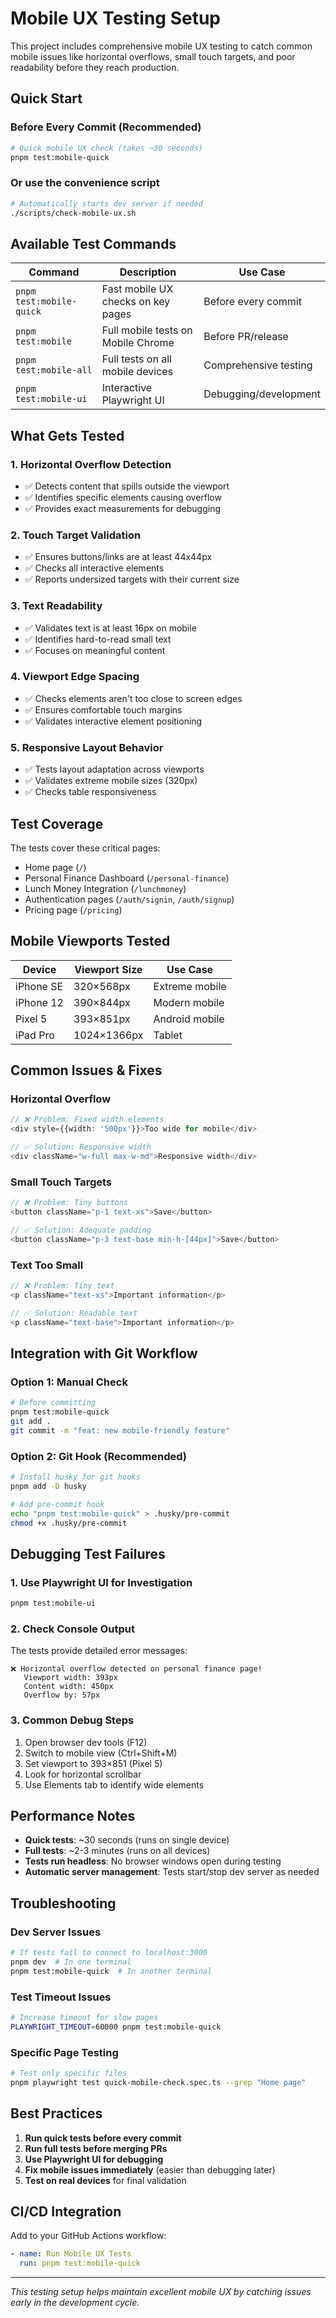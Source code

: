 # Mobile UX Testing Setup

This project includes comprehensive mobile UX testing to catch common mobile issues like horizontal overflows, small touch targets, and poor readability before they reach production.

## Quick Start

### Before Every Commit (Recommended)
```bash
# Quick mobile UX check (takes ~30 seconds)
pnpm test:mobile-quick
```

### Or use the convenience script
```bash
# Automatically starts dev server if needed
./scripts/check-mobile-ux.sh
```

## Available Test Commands

| Command | Description | Use Case |
|---------|-------------|----------|
| `pnpm test:mobile-quick` | Fast mobile UX checks on key pages | Before every commit |
| `pnpm test:mobile` | Full mobile tests on Mobile Chrome | Before PR/release |
| `pnpm test:mobile-all` | Full tests on all mobile devices | Comprehensive testing |
| `pnpm test:mobile-ui` | Interactive Playwright UI | Debugging/development |

## What Gets Tested

### 1. Horizontal Overflow Detection
- ✅ Detects content that spills outside the viewport
- ✅ Identifies specific elements causing overflow
- ✅ Provides exact measurements for debugging

### 2. Touch Target Validation
- ✅ Ensures buttons/links are at least 44x44px
- ✅ Checks all interactive elements
- ✅ Reports undersized targets with their current size

### 3. Text Readability
- ✅ Validates text is at least 16px on mobile
- ✅ Identifies hard-to-read small text
- ✅ Focuses on meaningful content

### 4. Viewport Edge Spacing
- ✅ Checks elements aren't too close to screen edges
- ✅ Ensures comfortable touch margins
- ✅ Validates interactive element positioning

### 5. Responsive Layout Behavior
- ✅ Tests layout adaptation across viewports
- ✅ Validates extreme mobile sizes (320px)
- ✅ Checks table responsiveness

## Test Coverage

The tests cover these critical pages:
- Home page (`/`)
- Personal Finance Dashboard (`/personal-finance`)
- Lunch Money Integration (`/lunchmoney`)
- Authentication pages (`/auth/signin`, `/auth/signup`)
- Pricing page (`/pricing`)

## Mobile Viewports Tested

| Device | Viewport Size | Use Case |
|--------|---------------|----------|
| iPhone SE | 320×568px | Extreme mobile |
| iPhone 12 | 390×844px | Modern mobile |
| Pixel 5 | 393×851px | Android mobile |
| iPad Pro | 1024×1366px | Tablet |

## Common Issues & Fixes

### Horizontal Overflow
```typescript
// ❌ Problem: Fixed width elements
<div style={{width: '500px'}}>Too wide for mobile</div>

// ✅ Solution: Responsive width
<div className="w-full max-w-md">Responsive width</div>
```

### Small Touch Targets
```typescript
// ❌ Problem: Tiny buttons
<button className="p-1 text-xs">Save</button>

// ✅ Solution: Adequate padding
<button className="p-3 text-base min-h-[44px]">Save</button>
```

### Text Too Small
```typescript
// ❌ Problem: Tiny text
<p className="text-xs">Important information</p>

// ✅ Solution: Readable text
<p className="text-base">Important information</p>
```

## Integration with Git Workflow

### Option 1: Manual Check
```bash
# Before committing
pnpm test:mobile-quick
git add .
git commit -m "feat: new mobile-friendly feature"
```

### Option 2: Git Hook (Recommended)
```bash
# Install husky for git hooks
pnpm add -D husky

# Add pre-commit hook
echo "pnpm test:mobile-quick" > .husky/pre-commit
chmod +x .husky/pre-commit
```

## Debugging Test Failures

### 1. Use Playwright UI for Investigation
```bash
pnpm test:mobile-ui
```

### 2. Check Console Output
The tests provide detailed error messages:
```
❌ Horizontal overflow detected on personal finance page!
   Viewport width: 393px
   Content width: 450px
   Overflow by: 57px
```

### 3. Common Debug Steps
1. Open browser dev tools (F12)
2. Switch to mobile view (Ctrl+Shift+M)
3. Set viewport to 393×851 (Pixel 5)
4. Look for horizontal scrollbar
5. Use Elements tab to identify wide elements

## Performance Notes

- **Quick tests**: ~30 seconds (runs on single device)
- **Full tests**: ~2-3 minutes (runs on all devices)
- **Tests run headless**: No browser windows open during testing
- **Automatic server management**: Tests start/stop dev server as needed

## Troubleshooting

### Dev Server Issues
```bash
# If tests fail to connect to localhost:3000
pnpm dev  # In one terminal
pnpm test:mobile-quick  # In another terminal
```

### Test Timeout Issues
```bash
# Increase timeout for slow pages
PLAYWRIGHT_TIMEOUT=60000 pnpm test:mobile-quick
```

### Specific Page Testing
```bash
# Test only specific files
pnpm playwright test quick-mobile-check.spec.ts --grep "Home page"
```

## Best Practices

1. **Run quick tests before every commit**
2. **Run full tests before merging PRs**
3. **Use Playwright UI for debugging**
4. **Fix mobile issues immediately** (easier than debugging later)
5. **Test on real devices** for final validation

## CI/CD Integration

Add to your GitHub Actions workflow:
```yaml
- name: Run Mobile UX Tests
  run: pnpm test:mobile-quick
```

---

*This testing setup helps maintain excellent mobile UX by catching issues early in the development cycle.* 